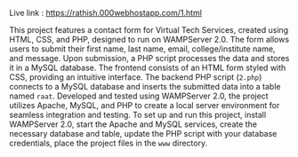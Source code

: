 Live link : https://rathish.000webhostapp.com/1.html

This project features a contact form for Virtual Tech Services, created using HTML, CSS, and PHP, designed to run on WAMPServer 2.0. The form allows users to submit their first name, last name, email, college/institute name, and message. Upon submission, a PHP script processes the data and stores it in a MySQL database. The frontend consists of an HTML form styled with CSS, providing an intuitive interface. The backend PHP script (`2.php`) connects to a MySQL database and inserts the submitted data into a table named `raat`. Developed and tested using WAMPServer 2.0, the project utilizes Apache, MySQL, and PHP to create a local server environment for seamless integration and testing. To set up and run this project, install WAMPServer 2.0, start the Apache and MySQL services, create the necessary database and table, update the PHP script with your database credentials, place the project files in the `www` directory.
